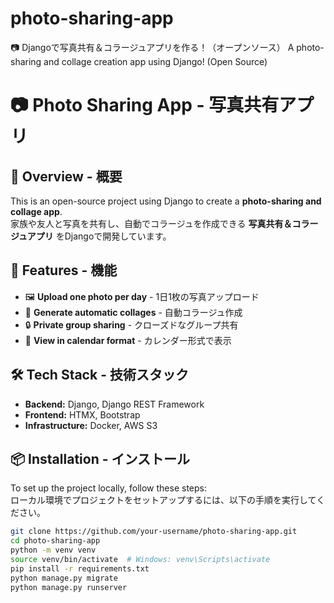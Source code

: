 # photo-sharing-app
📷 Djangoで写真共有＆コラージュアプリを作る！（オープンソース） A photo-sharing and collage creation app using Django! (Open Source)
# 📷 Photo Sharing App - 写真共有アプリ

## 🌟 Overview - 概要
This is an open-source project using Django to create a **photo-sharing and collage app**.  
家族や友人と写真を共有し、自動でコラージュを作成できる **写真共有＆コラージュアプリ** をDjangoで開発しています。

## 🚀 Features - 機能
- 🖼️ **Upload one photo per day** - 1日1枚の写真アップロード
- 🎨 **Generate automatic collages** - 自動コラージュ作成
- 🔒 **Private group sharing** - クローズドなグループ共有
- 📆 **View in calendar format** - カレンダー形式で表示

## 🛠 Tech Stack - 技術スタック
- **Backend:** Django, Django REST Framework
- **Frontend:** HTMX, Bootstrap
- **Infrastructure:** Docker, AWS S3

## 📦 Installation - インストール
To set up the project locally, follow these steps:  
ローカル環境でプロジェクトをセットアップするには、以下の手順を実行してください。

```bash
git clone https://github.com/your-username/photo-sharing-app.git
cd photo-sharing-app
python -m venv venv
source venv/bin/activate  # Windows: venv\Scripts\activate
pip install -r requirements.txt
python manage.py migrate
python manage.py runserver
